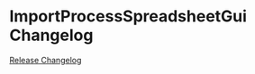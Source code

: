 # ImportProcessSpreadsheetGui Changelog

[Release Changelog](https://github.com/spryker-demo/import-process-spreadsheet-gui/releases)
